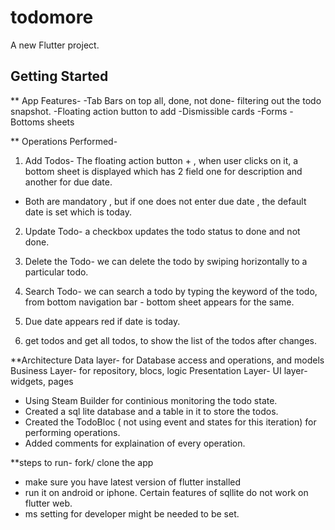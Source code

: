 # todomore

A new Flutter project.

## Getting Started

** App Features-
-Tab Bars on top all, done, not done- filtering out the todo snapshot.
-Floating action button to add
-Dismissible cards
-Forms
-Bottoms sheets


** Operations Performed- 
1) Add Todos- The floating action button + , when user clicks on it, a bottom sheet is displayed which has 2 field one for description and another for due date. 
- Both are mandatory , but if one does not enter due date , the default date  is set which is today.
2) Update Todo- a checkbox updates the todo status to done and not done.
3) Delete the Todo- we can delete the todo by swiping horizontally to a particular todo.
4) Search Todo- we can search a todo by typing the keyword of the todo, from bottom navigation bar - bottom sheet appears for the same.
5) Due date appears red if date is today.

6) get todos and get all todos, to show the list of the todos after changes.

**Architecture
Data layer- for Database access and operations, and models
Business Layer- for repository, blocs, logic
Presentation Layer- UI layer- widgets, pages  

- Using Steam Builder for continious monitoring the todo state.
- Created a sql lite database and a table in it to store the todos. 
- Created the TodoBloc ( not using event and states for this iteration) for performing operations.
- Added comments for explaination of every operation.

**steps to run-
fork/ clone the app
- make sure you have latest version of flutter installed
-  run it on android or iphone. Certain features of sqllite do not work on flutter web.
- ms setting for developer might be needed to be set. 



